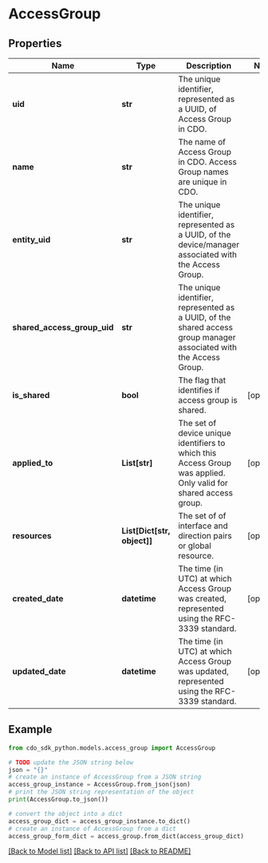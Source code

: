 # AccessGroup


## Properties

Name | Type | Description | Notes
------------ | ------------- | ------------- | -------------
**uid** | **str** | The unique identifier, represented as a UUID, of Access Group in CDO. | 
**name** | **str** | The name of Access Group in CDO. Access Group names are unique in CDO. | 
**entity_uid** | **str** | The unique identifier, represented as a UUID, of the device/manager associated with the Access Group. | 
**shared_access_group_uid** | **str** | The unique identifier, represented as a UUID, of the shared access group manager associated with the Access Group. | 
**is_shared** | **bool** | The flag that identifies if access group is shared. | [optional] 
**applied_to** | **List[str]** | The set of device unique identifiers to which this Access Group was applied. Only valid for shared access group. | [optional] 
**resources** | **List[Dict[str, object]]** | The set of of interface and direction pairs or global resource. | [optional] 
**created_date** | **datetime** | The time (in UTC) at which Access Group was created, represented using the RFC-3339 standard. | [optional] 
**updated_date** | **datetime** | The time (in UTC) at which Access Group was updated, represented using the RFC-3339 standard. | [optional] 

## Example

```python
from cdo_sdk_python.models.access_group import AccessGroup

# TODO update the JSON string below
json = "{}"
# create an instance of AccessGroup from a JSON string
access_group_instance = AccessGroup.from_json(json)
# print the JSON string representation of the object
print(AccessGroup.to_json())

# convert the object into a dict
access_group_dict = access_group_instance.to_dict()
# create an instance of AccessGroup from a dict
access_group_form_dict = access_group.from_dict(access_group_dict)
```
[[Back to Model list]](../README.md#documentation-for-models) [[Back to API list]](../README.md#documentation-for-api-endpoints) [[Back to README]](../README.md)


